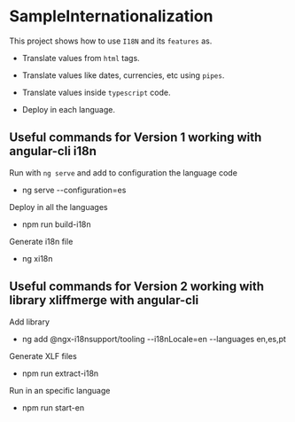# SampleInternationalization

This project shows how to use `I18N` and its `features` as.

- Translate values from `html` tags.

- Translate values like dates, currencies, etc using `pipes`.

- Translate values inside `typescript` code.

- Deploy in each language.

## Useful commands for Version 1 working with angular-cli i18n

Run with `ng serve` and add to configuration the language code

- ng serve --configuration=es

Deploy in all the languages

- npm run build-i18n

Generate i18n file

- ng xi18n

## Useful commands for Version 2 working with library xliffmerge with angular-cli

Add library

- ng add @ngx-i18nsupport/tooling --i18nLocale=en --languages en,es,pt

Generate XLF files

- npm run extract-i18n

Run in an specific language

- npm run start-en